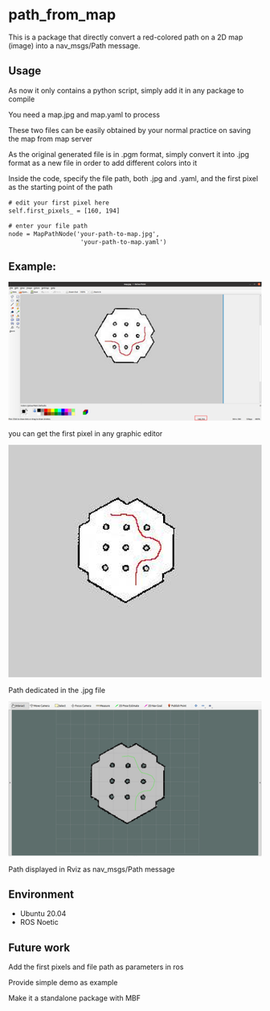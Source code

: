 # path_from_map
This is a package that directly convert a red-colored path on a 2D map (image) into a nav_msgs/Path message. 
## Usage
As now it only contains a python script, simply add it in any package to compile

You need a map.jpg and map.yaml to process

These two files can be easily obtained by your normal practice on saving the map from map server

As the original generated file is in .pgm format, simply convert it into .jpg format as a new file in order to add different colors into it

Inside the code, specify the file path, both .jpg and .yaml, and the first pixel as the starting point of the path

```
# edit your first pixel here
self.first_pixels_ = [160, 194]
```

```
# enter your file path
node = MapPathNode('your-path-to-map.jpg',
                    'your-path-to-map.yaml')
```
## Example:
![alt text](https://github.com/shavargo109/path_from_map/blob/main/doc/first_pixel.png)

you can get the first pixel in any graphic editor

![alt text](https://github.com/shavargo109/path_from_map/blob/main/doc/image.png)

Path dedicated in the .jpg file 

![alt text](https://github.com/shavargo109/path_from_map/blob/main/doc/Rviz.png)

Path displayed in Rviz as nav_msgs/Path message

## Environment
- Ubuntu 20.04
- ROS Noetic

## Future work
Add the first pixels and file path as parameters in ros

Provide simple demo as example

Make it a standalone package with MBF
